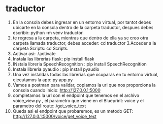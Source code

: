 # traductor

 1. En la consola debes ingresar en un entorno virtual, por tantot debes ubicarte en la consola dentro de 
la carpeta traductor, despues debes escribir: python -m venv traductor.
2. te regresa a la carpeta, mientras que dentro de ella ya se creo otra carpeta llamada traductor, debes 
acceder: cd traductor
3.Acceder a la carpeta Scripts: cd Scripts.
4. Activar asi:  .\activate
5. Instala las librerias flask: pip install flask
6. INstala libreria SpeechRecognition : pip install SpeechRecognition
7. Instala libreria pyaudio : pip install pyaudio
8. Una vez instaldas todas las librerias que ocuparas en tu entorno virtual, ejecutamos la app:
py app.py
9. Vamos a postman para validar, copiamos la url que nos proporciona la consola cuando inicio:
http://127.0.0.1:5000 
10. completamos la url con el endpoint que tenemos en el archivo voice_view.py , 
el parametro que viene en el Blueprint: voice  y el parametro del route: /get_voice_text
11. Queda asi el endpoint que probaremos, es un metodo GET:  http://127.0.0.1:5000/voice/get_voice_text



